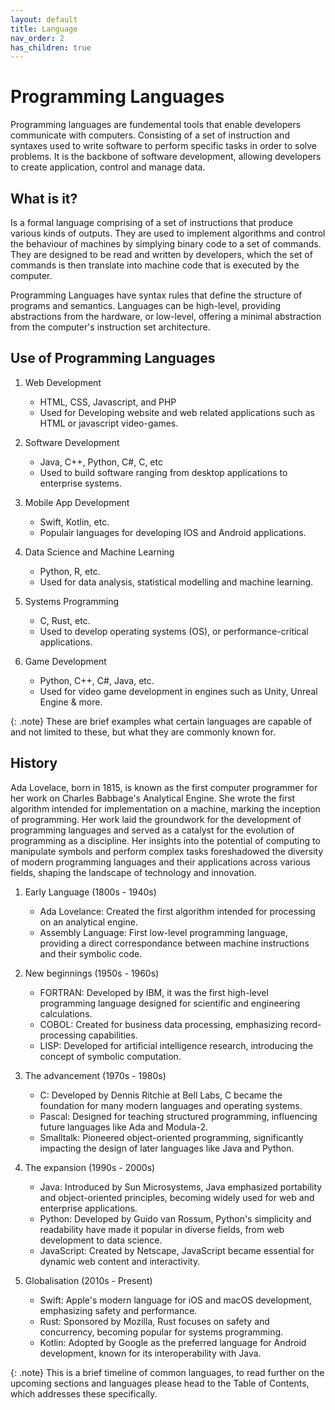 ```yaml
---
layout: default
title: Language
nav_order: 2
has_children: true
---
```


Programming Languages
======================

Programming languages are fundemental tools that enable developers communicate with computers. Consisting of a set of instruction and syntaxes used to write software to perform specific tasks in order to solve problems. It is the backbone of software development, allowing developers to create application, control and manage data. 


## What is it?

Is a formal language comprising of a set of instructions that produce various kinds of outputs. They are used to implement algorithms and control the behaviour of machines by simplying binary code to a set of commands. They are designed to be read and written by developers, which the set of commands is then translate into machine code that is executed by the computer.

Programming Languages have syntax rules that define the structure of programs and semantics. Languages can be high-level, providing abstractions from the hardware, or low-level, offering a minimal abstraction from the computer's instruction set architecture.


## Use of Programming Languages

1. Web Development

    - HTML, CSS, Javascript, and PHP
    - Used for Developing website and web related applications such as HTML or javascript video-games.
2. Software Development

    - Java, C++, Python, C#, C, etc
    - Used to build software ranging from desktop applications to enterprise systems.
3. Mobile App Development

    - Swift, Kotlin, etc.
    - Populair languages for developing IOS and Android applications.
4. Data Science and Machine Learning

    - Python, R, etc.
    - Used for data analysis, statistical modelling and machine learning.
5. Systems Programming

    - C, Rust, etc.
    - Used to develop operating systems (OS), or performance-critical applications.
6. Game Development

    - Python, C++, C#, Java, etc.
    - Used for video game development in engines such as Unity, Unreal Engine & more.

{: .note}
These are brief examples what certain languages are capable of and not limited to these, but what they are commonly known for.


## History

Ada Lovelace, born in 1815, is known as the first computer programmer for her work on Charles Babbage's Analytical Engine. She wrote the first algorithm intended for implementation on a machine, marking the inception of programming. Her work laid the groundwork for the development of programming languages and served as a catalyst for the evolution of programming as a discipline. Her insights into the potential of computing to manipulate symbols and perform complex tasks foreshadowed the diversity of modern programming languages and their applications across various fields, shaping the landscape of technology and innovation.

1. Early Language (1800s - 1940s)

    - Ada Lovelance: Created the first algorithm intended for processing on an analytical engine.
    - Assembly Language: First low-level programming language, providing a direct correspondance between machine instructions and their symbolic code.
2. New beginnings (1950s - 1960s)

    - FORTRAN: Developed by IBM, it was the first high-level programming language designed for scientific and engineering calculations.
    - COBOL: Created for business data processing, emphasizing record-processing capabilities.
    - LISP: Developed for artificial intelligence research, introducing the concept of symbolic computation.
3. The advancement (1970s - 1980s)

    - C: Developed by Dennis Ritchie at Bell Labs, C became the foundation for many modern languages and operating systems.
    - Pascal: Designed for teaching structured programming, influencing future languages like Ada and Modula-2.
    - Smalltalk: Pioneered object-oriented programming, significantly impacting the design of later languages like Java and Python.
4. The expansion (1990s - 2000s)

    - Java: Introduced by Sun Microsystems, Java emphasized portability and object-oriented principles, becoming widely used for web and enterprise applications.
    - Python: Developed by Guido van Rossum, Python's simplicity and readability have made it popular in diverse fields, from web development to data science.
    - JavaScript: Created by Netscape, JavaScript became essential for dynamic web content and interactivity.
5. Globalisation (2010s - Present)

    - Swift: Apple's modern language for iOS and macOS development, emphasizing safety and performance.
    - Rust: Sponsored by Mozilla, Rust focuses on safety and concurrency, becoming popular for systems programming.
    - Kotlin: Adopted by Google as the preferred language for Android development, known for its interoperability with Java.


{: .note}
This is a brief timeline of common languages, to read further on the upcoming sections and languages please head to the Table of Contents, which addresses these specifically.
